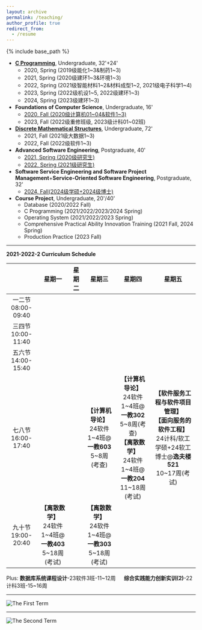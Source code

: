 ```yaml
---
layout: archive
permalink: /teaching/
author_profile: true
redirect_from:
  - /resume
---
```


{% include base_path %}

* [**C Programming**](http://guoshengkang.github.io/teaching/spring-c-programming), Undergraduate, 32'+24'
  * 2020, Spring (2019级能化1~3&制药1~3)
  * 2021, Spring (2020级建环1~3&环境1~3)
  * 2022, Spring (2021级智能材料1~2&材料成型1~2, 2021级电子科学1~4)
  * 2023, Spring (2022级机设1~5, 2022级建环1~3)
  * 2024, Spring (2023级建环1~3)
* **Foundations of Computer Science**, Undergraduate, 16'
  * [2020, Fall (2020级计算机01~04&软件1~3)](http://guoshengkang.github.io/teaching/2020-fall-foundations-of-computer-science)  
  * 2023, Fall (2022级重修班级, 2023级计科01~02班)
* [**Discrete Mathematical Structures**](http://guoshengkang.github.io/teaching/fall-discrete-mathematical-structures), Undergraduate, 72'
  * 2021, Fall (2021级大数据1~3)
  * 2022, Fall (2022级软件1~3)
* **Advanced Software Engineering**, Postgraduate, 40'
  * [2021, Spring (2020级研究生)](http://guoshengkang.github.io/teaching/2021-spring-advanced-software-engineering)
  * [2022, Spring (2021级研究生)](http://guoshengkang.github.io/teaching/2022-spring-advanced-software-engineering)
* **Software Service Engineering and Software Project Management**+**Service-Oriented Software Engineering**, Postgraduate, 32'
  * [2024, Fall(2024级学硕+2024级博士)]()
* **Course Project**, Undergraduate, 20'/40'
  * Database (2020/2022 Fall)
  * C Programming (2021/2022/2023/2024 Spring)
  * Operating System (2021/2022/2023 Spring)
  * Comprehensive Practical Ability Innovation Training (2021 Fall, 2024 Spring)
  * Production Practice (2023 Fall)

- - -

**2021-2022-2 Curriculum Schedule**

|        |星期一|星期二|星期三|星期四|星期五|
| :----: | :----: | :----: | :----: | :----: | :----: |
|一二节<br>08:00-09:40|	| | |	 |	|
  |三四节<br>10:00-11:40|	|  |  |  |  |
|五六节<br>14:00-15:40|  |	 |  | |  |
|七八节<br>16:00-17:40|  |  |**【计算机导论】**<br>24软件1~4班@**一教603**<br>5~8周(考查)|**【计算机导论】**<br>24软件1~4班@**一教302**<br>5~8周(考查)<br>**【离散数学】**<br>24软件1~4班@**一教204**<br>11~18周(考试)|**【软件服务工程与软件项目管理】**<br>**【面向服务的软件工程】**<br>24计科/软工学硕+24软工博士@**逸夫楼521**<br>10~17周(考试)|
|九十节<br>19:00-20:40|**【离散数学】**<br>24软件1~4班@**一教403**<br>5~18周(考试)|  |**【离散数学】**<br>24软件1~4班@**一教303**<br>5~18周(考试)|  |  |

Plus: **数据库系统课程设计**-23软件3班-11~12周 &emsp; **综合实践能力创新实训(2)**-22计科3班-15~16周
- - -

![The First Term](http://guoshengkang.github.io/files/The_First_Term.jpg)  
- - -
![The Second Term](http://guoshengkang.github.io/files/The_Second_Term.jpg) 
